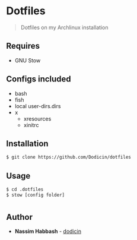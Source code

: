 # Dotfiles
> Dotfiles on my Archlinux installation

<!--![](header.png) -->

## Requires
* GNU Stow

## Configs included
* bash
* fish
* local user-dirs.dirs
* x
    * xresources
    * xinitrc

## Installation

```sh
$ git clone https://github.com/Dodicin/dotfiles
```

## Usage

```sh
$ cd .dotfiles
$ stow [config folder]
```

# 
## Author

- **Nassim Habbash** - [dodicin](https://github.com/dodicin)